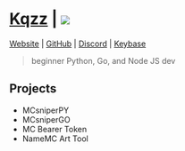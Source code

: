 # [Kqzz](https://kqzz.me/) | ![](https://gpvc.arturio.dev/Kqzz)
<a href="https://kqzz.me" target="_blank"> Website</a> |
<a href="https://github.com/Kqzz" target="_blank">GitHub</a> |
            <a href="https://discordid.netlify.app/?id=703244711187578911" target="_blank">Discord</a> |
            <a href="https://keybase.io/kqzz" target="_blank">Keybase</a>

> beginner Python, Go, and Node JS dev

## Projects

- MCsniperPY
- MCsniperGO
- MC Bearer Token
- NameMC Art Tool
